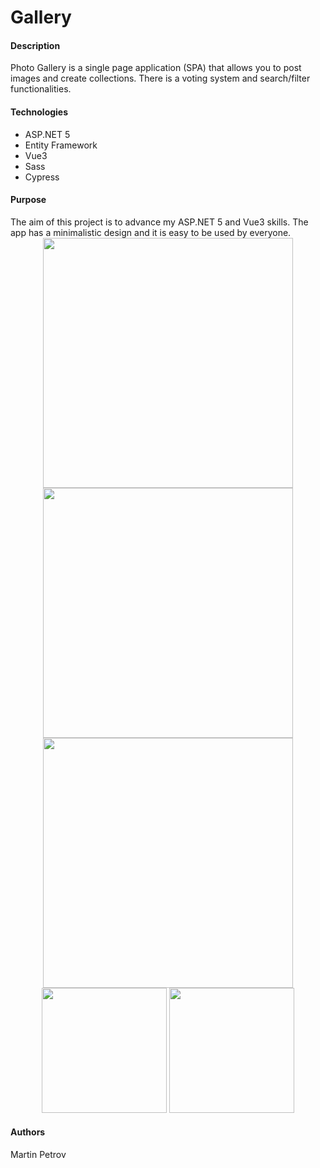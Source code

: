 <h1>Gallery</h1>

<h4>Description</h4>
Photo Gallery is a single page application (SPA) that allows you to post images and create collections. There is a voting system and search/filter functionalities.

<h4>Technologies</h4>
<ul>
  <li>ASP.NET 5</li>
  <li>Entity Framework</li>
  <li>Vue3</li>
  <li>Sass</li>
  <li>Cypress</li>
</ul>

<h4>Purpose</h4>
The aim of this project is to advance my ASP.NET 5 and Vue3 skills.
The app has a minimalistic design and it is easy to be used by everyone.

<div align="center">  
  <img src="https://user-images.githubusercontent.com/37236239/148682723-1de0b151-ddc1-4402-943e-8e4c2459f2ef.png" width="400px" />  
  <img src="https://user-images.githubusercontent.com/37236239/148682726-b8b29d0a-6eba-4260-bf6a-b4b3beaf6919.png" width="400px" />
  <img src="https://user-images.githubusercontent.com/37236239/148682730-b228511c-f342-4fa6-890f-d9fade088b8f.png" width="400px" />
  <img src="https://user-images.githubusercontent.com/37236239/148682725-12c98516-4f42-44c7-bf9b-3367d764b222.png" width="200px" />
  <img src="https://user-images.githubusercontent.com/37236239/148682721-60d4ecfc-9843-4819-87ad-c6a3d238f3ab.png" width="200px" />
</div>

<h4>Authors</h4>
Martin Petrov
